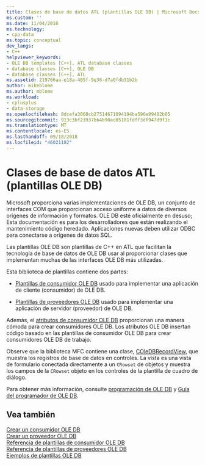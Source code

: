 ```yaml
---
title: Clases de base de datos ATL (plantillas OLE DB) | Microsoft Docs
ms.custom: ''
ms.date: 11/04/2016
ms.technology:
- cpp-data
ms.topic: conceptual
dev_langs:
- C++
helpviewer_keywords:
- OLE DB templates [C++], ATL database classes
- database classes [C++], OLE DB
- database classes [C++], ATL
ms.assetid: 219766aa-e18a-405f-9e36-d7a0fdb31b2b
author: mikeblome
ms.author: mblome
ms.workload:
- cplusplus
- data-storage
ms.openlocfilehash: 8dcefa3068cb27514671094194ba590e99402b05
ms.sourcegitcommit: 913c3bf23937b64b90ac05181fdff3df947d9f1c
ms.translationtype: MT
ms.contentlocale: es-ES
ms.lasthandoff: 09/18/2018
ms.locfileid: "46021102"
---
```

# <a name="atl-database-classes-ole-db-templates"></a>Clases de base de datos ATL (plantillas OLE DB)

Microsoft proporciona varias implementaciones de OLE DB, un conjunto de interfaces COM que proporcionan acceso uniforme a datos de diversos orígenes de información y formatos.  OLE DB esté oficialmente en desuso; Esta documentación es para los desarrolladores que están realizando el mantenimiento código heredado. Aplicaciones nuevas deben utilizar ODBC para conectarse a orígenes de datos SQL.
  
Las plantillas OLE DB son plantillas de C++ en ATL que facilitan la tecnología de base de datos de OLE DB usar al proporcionar clases que implementan muchas de las interfaces OLE DB más utilizadas.  
  
Esta biblioteca de plantillas contiene dos partes:  
  
- [Plantillas de consumidor OLE DB](../data/oledb/ole-db-consumer-templates-cpp.md) usado para implementar una aplicación de cliente (consumidor) de OLE DB.  
  
- [Plantillas de proveedores OLE DB](../data/oledb/ole-db-provider-templates-cpp.md) usado para implementar una aplicación de servidor (proveedor) de OLE DB.  
  
Además, el [atributos de consumidor OLE DB](../windows/ole-db-consumer-attributes.md) proporcionan una manera cómoda para crear consumidores OLE DB. Los atributos OLE DB insertan código basado en las plantillas de consumidor OLE DB para crear consumidores OLE DB de trabajo.  
  
Observe que la biblioteca MFC contiene una clase, [COleDBRecordView](../mfc/reference/coledbrecordview-class.md), que muestra los registros de base de datos en controles. La vista es una vista de formulario conectada directamente a un `CRowset` de objetos y muestra los campos de la `CRowset` objeto en los controles de la plantilla de cuadro de diálogo.  
  
Para obtener más información, consulte [programación de OLE DB](../data/oledb/ole-db-programming.md) y [Guía del programador de OLE DB](/previous-versions/windows/desktop/ms713643\(v=vs.85\)).  
  
## <a name="see-also"></a>Vea también  

[Crear un consumidor OLE DB](../data/oledb/creating-an-ole-db-consumer.md)<br/>
[Crear un proveedor OLE DB](../data/oledb/creating-an-ole-db-provider.md)<br/>
[Referencia de plantillas de consumidor OLE DB](../data/oledb/ole-db-consumer-templates-reference.md)<br/>
[Referencia de plantillas de proveedores OLE DB](../data/oledb/ole-db-provider-templates-reference.md)<br/>
[Ejemplos de plantillas OLE DB](https://github.com/Microsoft/VCSamples)